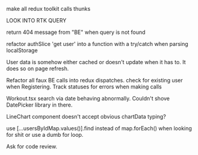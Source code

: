 make all redux toolkit calls thunks

LOOK INTO RTK QUERY

return 404 message from "BE" when query is not found

refactor authSlice 'get user' into a function with a try/catch when parsing localStorage

User data is somehow either cached or doesn't update when it has to. It does so on page refresh.

Refactor all faux BE calls into redux dispatches.
check for existing user when Registering.
Track statuses for errors when making calls



Workout.tsx search via date behaving abnormally. Couldn't shove DatePicker library in there.


LineChart component doesn't accept obvious chartData typing?


use [...usersByIdMap.values()].find instead of map.forEach() when looking for shit
or use a dumb for loop.

Ask for code review.